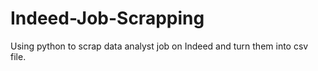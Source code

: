 # Indeed-Job-Scrapping
Using python to scrap data analyst job on Indeed and turn them into csv file. 
